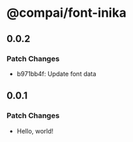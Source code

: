 # @compai/font-inika

## 0.0.2

### Patch Changes

- b971bb4f: Update font data

## 0.0.1

### Patch Changes

- Hello, world!
